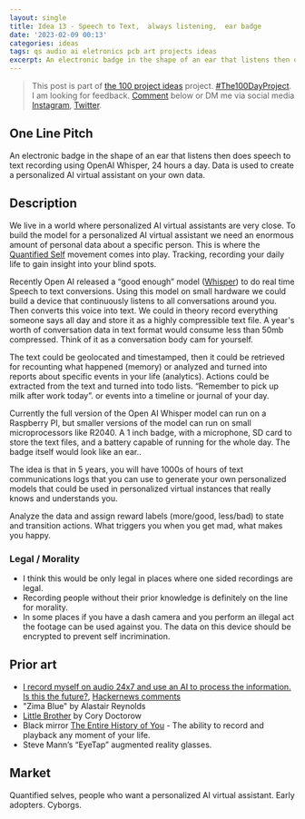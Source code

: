 ```yaml
---
layout: single
title: Idea 13 - Speech to Text,  always listening,  ear badge 
date: '2023-02-09 00:13'
categories: ideas
tags: qs audio ai eletronics pcb art projects ideas
excerpt: An electronic badge in the shape of an ear that listens then does speech to text recording using OpenAI Whisper, 24 hours a day. Data is used to create a personalized AI virtual assistant on your own data
---
```


> This post is part of [the 100 project ideas](https://blog.abluestar.com/projects/2023-100-ideas/) project. [#The100DayProject](https://www.the100dayproject.org/). I am looking for feedback. <a href='#utterances-comments'>Comment</a> below or DM me via social media <a href="https://instagram.com/funvill" rel="nofollow noopener noreferrer"><i class="fab fa-fw fa-instagram" aria-hidden="true"></i><span class="label">Instagram</span></a>, <a href="https://twitter.com/funvill" rel="nofollow noopener noreferrer"><i class="fab fa-fw fa-twitter" aria-hidden="true"></i><span class="label">Twitter</span></a>.


## One Line Pitch

An electronic badge in the shape of an ear that listens then does speech to text recording using OpenAI Whisper, 24 hours a day. Data is used to create a personalized AI virtual assistant on your own data.

## Description 

We live in a world where personalized AI virtual assistants are very close. To build the model for a  personalized AI virtual assistant we need an enormous amount of personal data about a specific person. This is where the [Quantified Self](https://en.wikipedia.org/wiki/Quantified_self) movement comes into play. Tracking, recording your daily life to gain insight into your blind spots. 

Recently Open AI released a “good enough” model ([Whisper](https://openai.com/blog/whisper/)) to do real time Speech to text conversions. Using this model on small hardware we could build a device that continuously listens to all conversations around you. Then converts this voice into text. We could in theory record everything someone says all day and store it as a highly compressible text file. A year's worth of conversation data in text format would consume less than 50mb compressed. Think of it as a conversation body cam for yourself. 

The text could be geolocated and timestamped, then it could be retrieved for recounting what happened (memory) or analyzed and turned into reports about specific events in your life (analytics). Actions could be extracted from the text and turned into todo lists. “Remember to pick up milk after work today”. or events into a timeline or journal of your day. 

Currently the full version of the Open AI Whisper model can run on a Raspberry PI, but smaller versions of the model can run on small microprocessors like R2040. A 1 inch badge, with a microphone, SD card to store the text files, and a battery capable of running for the whole day. The badge itself would look like an ear.. 

The idea is that in 5 years, you will have 1000s of hours of text communications logs that you can use to generate your own personalized models that could be used in personalized virtual instances that really knows and understands you. 

Analyze the data and assign reward labels (more/good, less/bad) to state and transition actions. What triggers you when you get mad, what makes you happy. 

### Legal / Morality 

- I think this would be only legal in places where one sided recordings are legal. 
- Recording people without their prior knowledge is definitely on the line for morality. 
- In some places if you have a dash camera and you perform an illegal act the footage can be used against you. The data on this device should be encrypted to prevent self incrimination. 

## Prior art

- [I record myself on audio 24x7 and use an AI to process the information. Is this the future?](https://roberdam.com/en/wisper.html), [Hackernews comments](https://news.ycombinator.com/item?id=33608437) 
- "Zima Blue" by Alastair Reynolds
- [Little Brother](https://craphound.com/littlebrother/about/) by Cory Doctorow
- Black mirror [The Entire History of You](https://en.m.wikipedia.org/wiki/The_Entire_History_of_You) - The ability to record and playback any moment of your life.  
- Steve Mann’s “EyeTap” augmented reality glasses. 

## Market 

Quantified selves, people who want a personalized AI virtual assistant. Early adopters. Cyborgs. 
